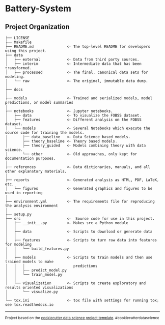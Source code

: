 Battery-System
==============================


Project Organization
------------

    ├── LICENSE
    ├── Makefile          
    ├── README.md               <- The top-level README for developers using this project.
    ├── data
    │   ├── external            <- Data from third party sources.
    │   ├── interim             <- Intermediate data that has been transformed.
    │   ├── processed           <- The final, canonical data sets for modeling.
    │   └── raw                 <- The original, immutable data dump.
    │
    ├── docs               
    │
    ├── models                  <- Trained and serialized models, model predictions, or model summaries
    │
    ├── notebooks               <- Jupyter notebooks.
    │   ├── data                <- To visualize the FOBSS dataset.
    │   ├── features            <- Different analysis on the FOBSS dataset.
    │   └── models              <- Several Notebooks which execute the source code for training the models.
    │       ├── data_baseline   <- Data Science based models.
    │       ├── theory_baseline <- Theory based models.
    │       ├── theory_guided   <- Models combining theory with data science.
    │       └── other           <- Old approaches, only kept for documentation purposes.
    │
    ├── references              <- Data dictionaries, manuals, and all other explanatory materials.
    │
    ├── reports                 <- Generated analysis as HTML, PDF, LaTeX, etc.
    │   └── figures             <- Generated graphics and figures to be used in reporting
    │
    ├── environment.yml         <- The requirements file for reproducing the analysis environment
    │
    ├── setup.py           
    ├── src                     <-  Source code for use in this project.
    │   ├── __init__.py         <- Makes src a Python module
    │   │
    │   ├── data                <- Scripts to download or generate data
    │   │
    │   ├── features            <- Scripts to turn raw data into features for modeling
    │   │   └── build_features.py
    │   │
    │   ├── models              <- Scripts to train models and then use trained models to make
    │   │   │                      predictions
    │   │   ├── predict_model.py
    │   │   └── train_model.py
    │   │
    │   └── visualization       <- Scripts to create exploratory and results oriented visualizations
    │       └── visualize.py
    │
    └── tox.ini                 <- tox file with settings for running tox; see tox.readthedocs.io


--------

<p><small>Project based on the <a target="_blank" href="https://drivendata.github.io/cookiecutter-data-science/">cookiecutter data science project template</a>. #cookiecutterdatascience</small></p>
